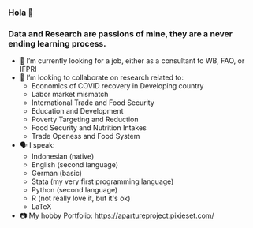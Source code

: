 ### Hola 👋

<!--
**akirawisnu/akirawisnu** is a ✨ _special_ ✨ repository because its `README.md` (this file) appears on your GitHub profile.

Here are some ideas to get you started:

- 🔭 I’m currently working on ...
- 🌱 I’m currently learning ...
- 👯 I’m looking to collaborate on ...
- 🤔 I’m looking for help with ...
- 💬 Ask me about ...
- 📫 How to reach me: ...
- 😄 Pronouns: ...
- ⚡ Fun fact: ...
-->

### Data and Research are passions of mine, they are a never ending learning process.


- 🤔 I’m currently looking for a job, either as a consultant to WB, FAO, or IFPRI
- 👯 I’m looking to collaborate on research related to:
  - Economics of COVID recovery in Developing country
  - Labor market mismatch
  - International Trade and Food Security
  - Education and Development
  - Poverty Targeting and Reduction
  - Food Security and Nutrition Intakes
  - Trade Openess and Food System
- 🗣 I speak:
  - Indonesian (native)
  - English (second language)
  - German (basic)
  - Stata (my very first programming language)
  - Python (second language)
  - R (not really love it, but it's ok)
  - LaTeX
- 📷 My hobby Portfolio: https://apartureproject.pixieset.com/

